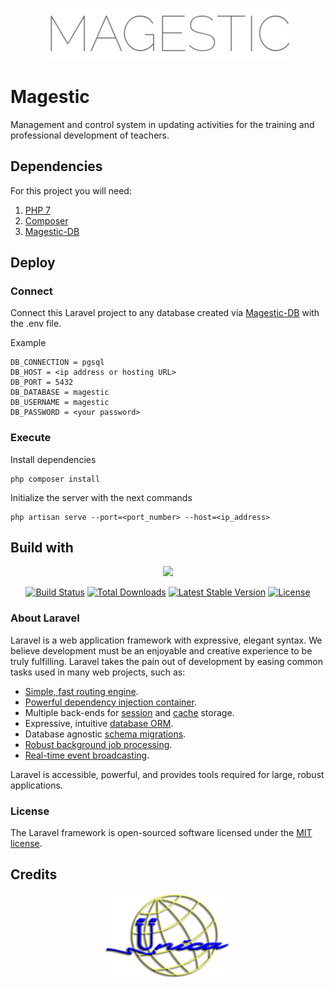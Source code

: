 <p align="center"> <a href="https://www.ingenieria.unam.mx/unica/"><img src="./public/img/mg-font.png" width="400"></a></p>

# Magestic

Management and control system in updating activities for the training and professional development of teachers.

## Dependencies
For this project you will need:

1. [PHP 7](https://windows.php.net/download/) 
2. [Composer](https://getcomposer.org)
3. [Magestic-DB](https://github.com/MauRamos334455/magestic-db)
## Deploy
### Connect 
Connect this Laravel project to any database created via [Magestic-DB](https://github.com/MauRamos334455/magestic-db) with the .env file.

Example
```shell
DB_CONNECTION = pgsql
DB_HOST = <ip address or hosting URL>
DB_PORT = 5432
DB_DATABASE = magestic
DB_USERNAME = magestic
DB_PASSWORD = <your password>
```

### Execute
Install dependencies
```shell
php composer install
```

Initialize the server with the next commands

```shell
php artisan serve --port=<port_number> --host=<ip_address>
```
## Build with
<p align="center"><a href="https://laravel.com" target="_blank"><img src="https://raw.githubusercontent.com/laravel/art/master/logo-lockup/5%20SVG/2%20CMYK/1%20Full%20Color/laravel-logolockup-cmyk-red.svg" width="400"></a></p>

<p align="center">
<a href="https://travis-ci.org/laravel/framework"><img src="https://travis-ci.org/laravel/framework.svg" alt="Build Status"></a>
<a href="https://packagist.org/packages/laravel/framework"><img src="https://img.shields.io/packagist/dt/laravel/framework" alt="Total Downloads"></a>
<a href="https://packagist.org/packages/laravel/framework"><img src="https://img.shields.io/packagist/v/laravel/framework" alt="Latest Stable Version"></a>
<a href="https://packagist.org/packages/laravel/framework"><img src="https://img.shields.io/packagist/l/laravel/framework" alt="License"></a>
</p>

### About Laravel

Laravel is a web application framework with expressive, elegant syntax. We believe development must be an enjoyable and creative experience to be truly fulfilling. Laravel takes the pain out of development by easing common tasks used in many web projects, such as:

- [Simple, fast routing engine](https://laravel.com/docs/routing).
- [Powerful dependency injection container](https://laravel.com/docs/container).
- Multiple back-ends for [session](https://laravel.com/docs/session) and [cache](https://laravel.com/docs/cache) storage.
- Expressive, intuitive [database ORM](https://laravel.com/docs/eloquent).
- Database agnostic [schema migrations](https://laravel.com/docs/migrations).
- [Robust background job processing](https://laravel.com/docs/queues).
- [Real-time event broadcasting](https://laravel.com/docs/broadcasting).

Laravel is accessible, powerful, and provides tools required for large, robust applications.

### License

The Laravel framework is open-sourced software licensed under the [MIT license](https://opensource.org/licenses/MIT).

## Credits

<p align="center"> <a href="https://www.ingenieria.unam.mx/unica/"><img src="./public/img/unica.png" width="200"></a></p>